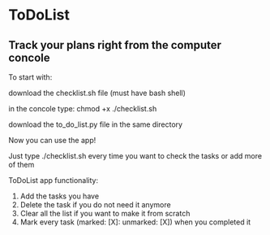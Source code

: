 # ToDoList

Track your plans right from the computer concole
----

To start with:

download the checklist.sh file (must have bash shell)

in the concole type: chmod +x ./checklist.sh

download the to_do_list.py file in the same directory

Now you can use the app!

Just type ./checklist.sh every time you want to check the tasks or add more of them

ToDoList app functionality:
1. Add the tasks you have
2. Delete the task if you do not need it anymore
3. Clear all the list if you want to make it from scratch
4. Mark every task (marked: [X]: unmarked: [X]) when you completed it 
